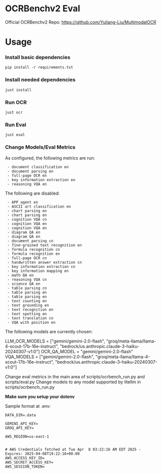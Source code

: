 # OCRBenchv2 Eval

Official OCRBenchv2 Repo:
https://github.com/Yuliang-Liu/MultimodalOCR

# Usage

### Install basic dependencies
```
pip install -r requirements.txt
```

### Install needed dependencies
```
just install
```

### Run OCR
```
just ocr
```

### Run Eval
```
just eval
```

### Change Models/Eval Metrics

As configured, the following metrics are run:

     - document classification en
     - document parsing en
     - full-page OCR en
     - key information extraction en
     - reasoning VQA en

The following are disabled:

     - APP agent en
     - ASCII art classification en
     - chart parsing en
     - chart parsing en
     - cognition VQA cn
     - cognition VQA en
     - cognition VQA en
     - diagram QA en
     - diagram QA en
     - document parsing cn
     - fine-grained text recognition en
     - formula recognition cn
     - formula recognition en
     - full-page OCR cn
     - handwritten answer extraction cn
     - key information extraction cn
     - key information mapping en
     - math QA en
     - reasoning VQA cn
     - science QA en
     - table parsing cn
     - table parsing en
     - table parsing en
     - text counting en
     - text grounding en
     - text recognition en
     - text spotting en
     - text translation cn
     - VQA with position en

The following models are currently chosen:


LLM_OCR_MODELS = ["gemini/gemini-2.0-flash", "groq/meta-llama/llama-4-scout-17b-16e-instruct", "bedrock/us.anthropic.claude-3-haiku-20240307-v1:0"]
OCR_QA_MODEL = "gemini/gemini-2.0-flash"
VQA_MODELS = ["gemini/gemini-2.0-flash", "groq/meta-llama/llama-4-scout-17b-16e-instruct",  "bedrock/us.anthropic.claude-3-haiku-20240307-v1:0"] 

Change eval metrics in the main area of scripts/ocrbench_run.py and scripts/eval.py
Change models to any model supported by litellm in scripts/ocrbench_run.py

**Make sure you setup your dotenv**

Sample format at .env:
```
DATA_DIR=.data

GEMINI_API_KEY=
GROQ_API_KEY=

AWS_REGION=us-east-1


# AWS Credentials fetched at Tue Apr  8 03:22:16 AM EDT 2025 - Expires: 2025-04-08T19:22:16+00:00
AWS_ACCESS_KEY_ID=
AWS_SECRET_ACCESS_KEY=
AWS_SESSION_TOKEN=
```
